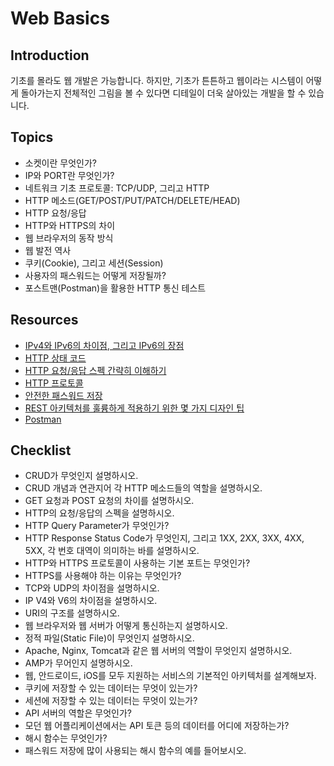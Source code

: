 # Web Basics

## <a name="introduction">Introduction

기초를 몰라도 웹 개발은 가능합니다. 하지만, 기초가 튼튼하고 웹이라는 시스템이 어떻게 돌아가는지 전체적인 그림을 볼 수 있다면 디테일이 더욱 살아있는 개발을 할 수 있습니다.


## <a name="topics">Topics

- 소켓이란 무엇인가?
- IP와 PORT란 무엇인가?
- 네트워크 기초 프로토콜: TCP/UDP, 그리고 HTTP
- HTTP 메소드(GET/POST/PUT/PATCH/DELETE/HEAD)
- HTTP 요청/응답
- HTTP와 HTTPS의 차이
- 웹 브라우저의 동작 방식
- 웹 발전 역사
- 쿠키(Cookie), 그리고 세션(Session)
- 사용자의 패스워드는 어떻게 저장될까?
- 포스트맨(Postman)을 활용한 HTTP 통신 테스트


## <a name="resources">Resources

- [IPv4와 IPv6의 차이점, 그리고 IPv6의 장점](http://enter.tistory.com/140)
- [HTTP 상태 코드](https://ko.wikipedia.org/wiki/HTTP_상태_코드)
- [HTTP 요청/응답 스펙 간략히 이해하기](https://blog.outsider.ne.kr/888)
- [HTTP 프로토콜](http://webmastertool.naver.com/guide/basic_http.naver)
- [안전한 패스워드 저장](http://d2.naver.com/helloworld/318732)
- [REST 아키텍처를 훌륭하게 적용하기 위한 몇 가지 디자인 팁](https://spoqa.github.io/2012/02/27/rest-introduction.html)
- [Postman](https://www.getpostman.com/)


## <a name="checklist">Checklist

- CRUD가 무엇인지 설명하시오.
- CRUD 개념과 연관지어 각 HTTP 메소드들의 역할을 설명하시오.
- GET 요청과 POST 요청의 차이를 설명하시오.
- HTTP의 요청/응답의 스펙을 설명하시오.
- HTTP Query Parameter가 무엇인가?
- HTTP Response Status Code가 무엇인지, 그리고 1XX, 2XX, 3XX, 4XX, 5XX, 각 번호 대역이 의미하는 바를 설명하시오.
- HTTP와 HTTPS 프로토콜이 사용하는 기본 포트는 무엇인가?
- HTTPS를 사용해야 하는 이유는 무엇인가?
- TCP와 UDP의 차이점을 설명하시오.
- IP V4와 V6의 차이점을 설명하시오.
- URI의 구조를 설명하시오.
- 웹 브라우저와 웹 서버가 어떻게 통신하는지 설명하시오.
- 정적 파일(Static File)이 무엇인지 설명하시오.
- Apache, Nginx, Tomcat과 같은 웹 서버의 역할이 무엇인지 설명하시오.
- AMP가 무어인지 설명하시오.
- 웹, 안드로이드, iOS를 모두 지원하는 서비스의 기본적인 아키텍처를 설계해보자.
- 쿠키에 저장할 수 있는 데이터는 무엇이 있는가?
- 세션에 저장할 수 있는 데이터는 무엇이 있는가?
- API 서버의 역할은 무엇인가?
- 모던 웹 어플리케이션에서는 API 토큰 등의 데이터를 어디에 저장하는가?
- 해시 함수는 무엇인가?
- 패스워드 저장에 많이 사용되는 해시 함수의 예를 들어보시오.

